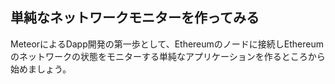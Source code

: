 ## 単純なネットワークモニターを作ってみる

MeteorによるDapp開発の第一歩として、Ethereumのノードに接続しEthereumのネットワークの状態をモニターする単純なアプリケーションを作るところから始めましょう。
